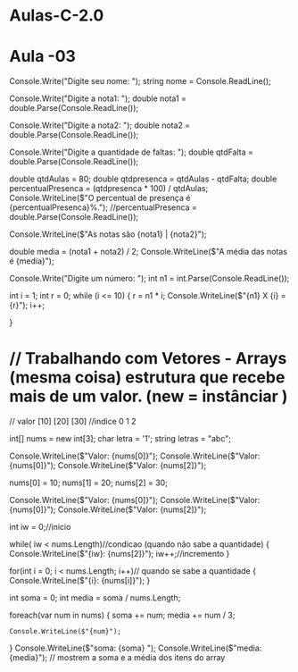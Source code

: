 # Aulas-C-2.0

# Aula -03
Console.Write("Digite seu nome: ");
string nome = Console.ReadLine();

Console.Write("Digite a nota1: ");
double nota1 = double.Parse(Console.ReadLine());

Console.Write("Digite a nota2: ");
double nota2 = double.Parse(Console.ReadLine());

Console.Write("Digite a quantidade de faltas: ");
double qtdFalta = double.Parse(Console.ReadLine());

double qtdAulas = 80;
double qtdpresenca = qtdAulas - qtdFalta;
double percentualPresenca = (qtdpresenca * 100) / qtdAulas;
Console.WriteLine($"O percentual de presença é {percentualPresenca}%.");
//percentualPresenca = double.Parse(Console.ReadLine());

Console.WriteLine($"As notas são {nota1} | {nota2}");


double media = (nota1 + nota2) / 2;
Console.WriteLine($"A média das notas é {media}");


Console.Write("Digite um número: ");
int n1 = int.Parse(Console.ReadLine());

int i = 1;
int r = 0;
while (i <= 10)
{
    r = n1 * i;
    Console.WriteLine($"{n1} X {i} = {r}");
    i++;
 
}



# // Trabalhando com Vetores - Arrays (mesma coisa) estrutura que recebe mais de um valor. (new = instânciar )
// valor [10] [20] [30]
//indice   0    1    2

int[] nums = new int[3];
char letra = '1';
string letras = "abc";


Console.WriteLine($"Valor: {nums[0]}");
Console.WriteLine($"Valor: {nums[0]}");
Console.WriteLine($"Valor: {nums[2]}");

nums[0] = 10;
nums[1] = 20;
nums[2] = 30;

Console.WriteLine($"Valor: {nums[0]}");
Console.WriteLine($"Valor: {nums[0]}");
Console.WriteLine($"Valor: {nums[2]}");

int iw = 0;//inicio

while( iw < nums.Length)//condicao (quando não sabe a quantidade)
{
    Console.WriteLine($"{iw}: {nums[2]}");
    iw++;//incremento 
}

for(int i = 0; i < nums.Length; i++)// quando se sabe a quantidade 
{
    Console.WriteLine($"{i}: {nums[i]}");
}

int soma = 0;
int media = soma / nums.Length;

foreach(var num in nums)
{
    soma += num;
    media += num / 3;

    Console.WriteLine($"{num}");
}
Console.WriteLine($"soma: {soma} ");
Console.WriteLine($"media: {media}");
// mostrem a soma e a média dos itens do array 



